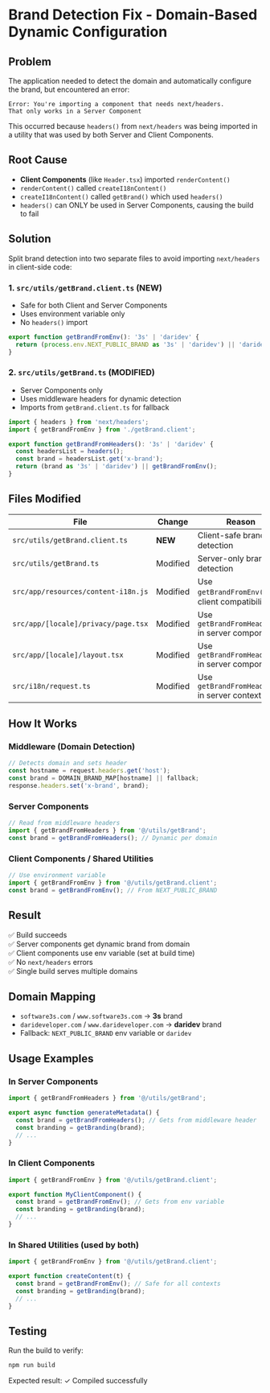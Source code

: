 # Brand Detection Fix - Domain-Based Dynamic Configuration

## Problem
The application needed to detect the domain and automatically configure the brand, but encountered an error:
```
Error: You're importing a component that needs next/headers. 
That only works in a Server Component
```

This occurred because `headers()` from `next/headers` was being imported in a utility that was used by both Server and Client Components.

## Root Cause
- **Client Components** (like `Header.tsx`) imported `renderContent()`
- `renderContent()` called `createI18nContent()` 
- `createI18nContent()` called `getBrand()` which used `headers()`
- `headers()` can ONLY be used in Server Components, causing the build to fail

## Solution
Split brand detection into two separate files to avoid importing `next/headers` in client-side code:

### 1. **`src/utils/getBrand.client.ts`** (NEW)
- Safe for both Client and Server Components
- Uses environment variable only
- No `headers()` import

```typescript
export function getBrandFromEnv(): '3s' | 'daridev' {
  return (process.env.NEXT_PUBLIC_BRAND as '3s' | 'daridev') || 'daridev';
}
```

### 2. **`src/utils/getBrand.ts`** (MODIFIED)
- Server Components only
- Uses middleware headers for dynamic detection
- Imports from `getBrand.client.ts` for fallback

```typescript
import { headers } from 'next/headers';
import { getBrandFromEnv } from './getBrand.client';

export function getBrandFromHeaders(): '3s' | 'daridev' {
  const headersList = headers();
  const brand = headersList.get('x-brand');
  return (brand as '3s' | 'daridev') || getBrandFromEnv();
}
```

## Files Modified

| File | Change | Reason |
|------|--------|--------|
| `src/utils/getBrand.client.ts` | **NEW** | Client-safe brand detection |
| `src/utils/getBrand.ts` | Modified | Server-only brand detection |
| `src/app/resources/content-i18n.js` | Modified | Use `getBrandFromEnv()` for client compatibility |
| `src/app/[locale]/privacy/page.tsx` | Modified | Use `getBrandFromHeaders()` in server component |
| `src/app/[locale]/layout.tsx` | Modified | Use `getBrandFromHeaders()` in server component |
| `src/i18n/request.ts` | Modified | Use `getBrandFromHeaders()` in server context |

## How It Works

### Middleware (Domain Detection)
```typescript
// Detects domain and sets header
const hostname = request.headers.get('host');
const brand = DOMAIN_BRAND_MAP[hostname] || fallback;
response.headers.set('x-brand', brand);
```

### Server Components
```typescript
// Read from middleware headers
import { getBrandFromHeaders } from '@/utils/getBrand';
const brand = getBrandFromHeaders(); // Dynamic per domain
```

### Client Components / Shared Utilities
```typescript
// Use environment variable
import { getBrandFromEnv } from '@/utils/getBrand.client';
const brand = getBrandFromEnv(); // From NEXT_PUBLIC_BRAND
```

## Result
✅ Build succeeds  
✅ Server components get dynamic brand from domain  
✅ Client components use env variable (set at build time)  
✅ No `next/headers` errors  
✅ Single build serves multiple domains  

## Domain Mapping
- `software3s.com` / `www.software3s.com` → **3s** brand
- `darideveloper.com` / `www.darideveloper.com` → **daridev** brand
- Fallback: `NEXT_PUBLIC_BRAND` env variable or `daridev`

## Usage Examples

### In Server Components
```typescript
import { getBrandFromHeaders } from '@/utils/getBrand';

export async function generateMetadata() {
  const brand = getBrandFromHeaders(); // Gets from middleware header
  const branding = getBranding(brand);
  // ...
}
```

### In Client Components
```typescript
import { getBrandFromEnv } from '@/utils/getBrand.client';

export function MyClientComponent() {
  const brand = getBrandFromEnv(); // Gets from env variable
  const branding = getBranding(brand);
  // ...
}
```

### In Shared Utilities (used by both)
```typescript
import { getBrandFromEnv } from '@/utils/getBrand.client';

export function createContent(t) {
  const brand = getBrandFromEnv(); // Safe for all contexts
  const branding = getBranding(brand);
  // ...
}
```

## Testing
Run the build to verify:
```bash
npm run build
```

Expected result: ✓ Compiled successfully

